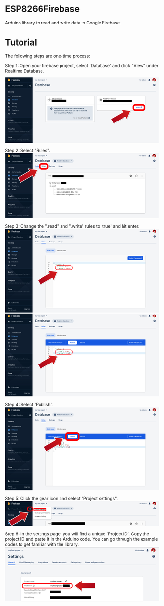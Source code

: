# ESP8266Firebase
Arduino library to read and write data to Google Firebase.

# Tutorial
The following steps are one-time process:

Step 1: Open your firebase project, select 'Database' and click "View" under Realtime Database.

![Step1](https://github.com/Rupakpoddar/ESP8266Firebase/blob/master/documentation/tutorial_1.png)

Step 2: Select "Rules".
![Step2](https://github.com/Rupakpoddar/ESP8266Firebase/blob/master/documentation/tutorial_2.png)

Step 3: Change the ".read" and ".write" rules to 'true' and hit enter.
![Step3.1](https://github.com/Rupakpoddar/ESP8266Firebase/blob/master/documentation/tutorial_3.png)
![Step3.2](https://github.com/Rupakpoddar/ESP8266Firebase/blob/master/documentation/tutorial_4.png)

Step 4: Select 'Publish'.
![Step4](https://github.com/Rupakpoddar/ESP8266Firebase/blob/master/documentation/tutorial_5.png)

Step 5: Click the gear icon and select "Project settings".
![Step5](https://github.com/Rupakpoddar/ESP8266Firebase/blob/master/documentation/tutorial_6.png)

Step 6: In the settings page, you will find a unique 'Project ID'. Copy the project ID and paste it in the Arduino code. You can go through the example codes to get familiar with the library.
![Step6](https://github.com/Rupakpoddar/ESP8266Firebase/blob/master/documentation/tutorial_7.png)
